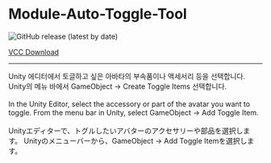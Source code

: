 # Module-Auto-Toggle-Tool
![GitHub release (latest by date)](https://img.shields.io/github/v/release/k4584587/Modular-Auto-Toggle?label=release)

[VCC Download](https://k4584587.github.io/Modular-Auto-Toggle/)

---
Unity 에디터에서 토글하고 싶은 아바타의 부속품이나 액세서리 등을 선택합니다.
Unity의 메뉴 바에서 GameObject → Create Toggle Items 선택합니다. <br>
<br>
In the Unity Editor, select the accessory or part of the avatar you want to toggle.
From the menu bar in Unity, select GameObject → Add Toggle Item.<br>
<br>
Unityエディターで、トグルしたいアバターのアクセサリーや部品を選択します。
Unityのメニューバーから、GameObject → Add Toggle Itemを選択します。
